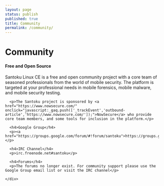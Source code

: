```yaml
---
layout: page
status: publish
published: true
title: Community
permalink: /community/
---
```


<div class="main-area">
  <div class="tools">
    <div class="holder">
      <div class="frame">
        <h1>Community</h1>
      </div> 
    </div> 
  </div> 
  <div class="main-holder">
    <div id="content" class="content_full_width">
      <h4>Free and Open Source</h4>
      <p>Santoku Linux CE is a free and open community project with a core team of seasoned professionals from the world of mobile security. The platform is targeted at your professional needs in mobile forensics, mobile malware, and mobile security testing.</p>
      
      <p>The Santoku project is sponsored by <a href="https://www.nowsecure.com/" onclick="javascript:_gaq.push(['_trackEvent','outbound-article','https://www.nowsecure.com/']);">NowSecure</a> who provide core team members, and some tools for inclusion in the platform.</p>
      
      <h4>Google Group</h4>
      <p><a href="https://groups.google.com/forum/#!forum/santoku">https://groups.google.com/forum/#!forum/santoku</a></p>
      
      <h4>IRC Channel</h4>
      <p>irc.freenode.net#santoku</p>

      <h4>Forums</h4>
      <p>The forums no longer exist. For community support please use the Google Group email list or visit the IRC channel</p>
      
    </div> 
  </div> 
</div>
